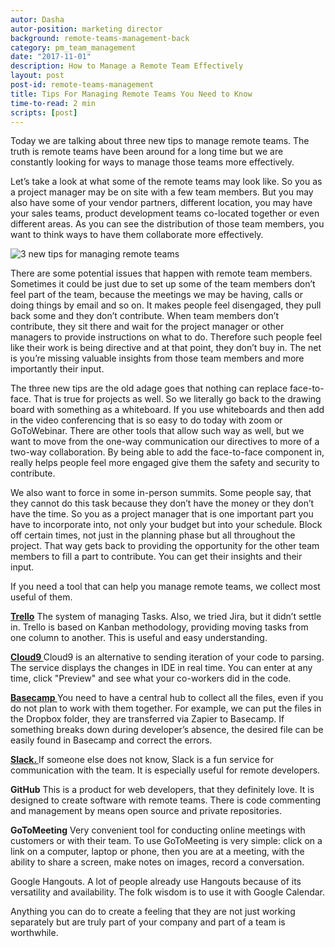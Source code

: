 ```yaml
---
autor: Dasha
autor-position: marketing director
background: remote-teams-management-back
category: pm_team_management
date: "2017-11-01"
description: How to Manage a Remote Team Effectively
layout: post
post-id: remote-teams-management
title: Tips For Managing Remote Teams You Need to Know
time-to-read: 2 min
scripts: [post]
---
```


Today we are talking about three new tips to manage remote teams. The truth is remote teams have been around for a long time but we are constantly looking for ways to manage those teams more effectively. 

Let’s take a look at what some of the remote teams may look like. So you as a project manager may be on site with a few team members. But you may also have some of your vendor partners, different location, you may have your sales teams, product development teams co-located together or even different areas. As you can see the distribution of those team members, you want to think ways to have them collaborate more effectively. 

![3 new tips for managing remote teams](https://i.imgur.com/t2NQHIu.jpg)

There are some potential issues that happen with remote team members. Sometimes it could be just due to set up some of the team members don’t feel part of the team, because the meetings we may be having, calls or doing things by email and so on. It makes people feel disengaged, they pull back some and they don’t contribute. When team members don’t contribute, they sit there and wait for the project manager or other managers to provide instructions on what to do. Therefore such people feel like their work is being directive and at that point, they don’t buy in. The net is you’re missing valuable insights from those team members and more importantly their input.

The three new tips are the old adage goes that nothing can replace face-to-face. That is true for projects as well. So we literally go back to the drawing board with something as a whiteboard. If you use whiteboards and then add in the video conferencing that is so easy to do today with zoom or GoToWebinar. There are other tools that allow such way as well, but we want to move from the one-way communication our directives to more of a two-way collaboration. By being able to add the face-to-face component in, really helps people feel more engaged give them the safety and security to contribute.

We also want to force in some in-person summits. Some people say, that they cannot do this task because they don’t have the money or they don’t have the time. So you as a project manager that is one important part you have to incorporate into, not only your budget but into your schedule. Block off certain times, not just in the planning phase but all throughout the project. That way gets back to providing the opportunity for the other team members to fill a part to contribute. You can get their insights and their input.

If you need a tool that can help you manage remote teams, we collect most useful of them.

**[Trello](https://trello.com/)**
The system of managing Tasks. Also, we tried Jira, but it didn’t settle in. Trello is based on Kanban methodology, providing moving tasks from one column to another. This is useful and easy understanding. 

**[Cloud9 ](https://c9.io/)**
Cloud9 is an alternative to sending iteration of your code to parsing. The service displays the changes in IDE in real time. You can enter at any time, click "Preview" and see what your co-workers did in the code.

**[Basecamp ](https://basecamp.com/)**
You need to have a central hub to collect all the files, even if you do not plan to work with them together. For example, we can put the files in the Dropbox folder, they are transferred via Zapier to Basecamp. If something breaks down during developer’s absence, the desired file can be easily found in Basecamp and correct the errors.

**[Slack. ](https://slack.com)**
If someone else does not know, Slack is a fun service for communication with the team. It is especially useful for remote developers.

**GitHub**
This is a product for web developers, that they definitely love. It is designed to create software with remote teams.  There is code commenting and management by means open source and private repositories.

**GoToMeeting**
Very convenient tool for conducting online meetings with customers or with their team. To use GoToMeeting is very simple: click on a link on a computer, laptop or phone, then you are at a meeting, with the ability to share a screen, make notes on images, record a conversation.

Google Hangouts. A lot of people already use Hangouts because of its versatility and availability. The folk wisdom is to use it with Google Calendar.

Anything you can do to create a feeling that they are not just working separately but are truly part of your company and part of a team is worthwhile.
